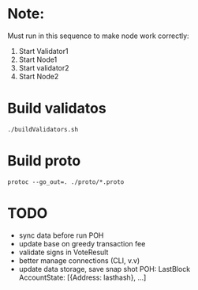 # Note:  
Must run in this sequence to make node work correctly:
1. Start Validator1
2. Start Node1
3. Start validator2
3. Start Node2

# Build validatos
`./buildValidators.sh`

# Build proto  
`protoc --go_out=. ./proto/*.proto`  


# TODO
- sync data before run POH
- update base on greedy transaction fee
- validate signs in VoteResult
- better manage connections (CLI, v.v)
- update data storage, save snap shot
    POH:
        LastBlock    
    AccountState:
        [{Address: lasthash}, ...]


